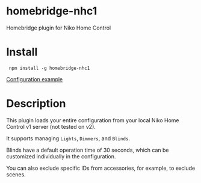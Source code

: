 # homebridge-nhc1
Homebridge plugin for Niko Home Control

# Install
     npm install -g homebridge-nhc1

[Configuration example](config.json)

# Description

This plugin loads your entire configuration from your local Niko Home Control v1 server (not tested on v2).

It supports managing `Lights`, `Dimmers`, and `Blinds`.

Blinds have a default operation time of 30 seconds, which can be customized individually in the configuration.

You can also exclude specific IDs from accessories, for example, to exclude scenes.
